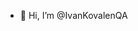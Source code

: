 - 👋 Hi, I’m @IvanKovalenQA




<!---
IvanKovalenQA/IvanKovalenQA is a ✨ special ✨ repository because its `README.md` (this file) appears on your GitHub profile.
You can click the Preview link to take a look at your changes.
--->
